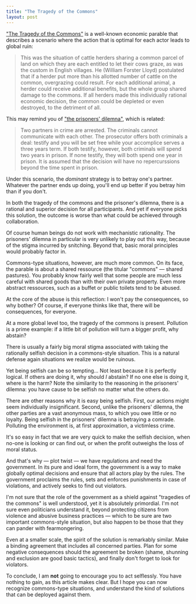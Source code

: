 ```yaml
---
title: "The Tragedy of the Commons"
layout: post
---
```


["The Tragedy of the Commons"][commons] is a well-known economic parable that describes a
scenario where the action that is optimal for each actor leads to global ruin:

> This was the situation of cattle herders sharing a common parcel of land on
> which they are each entitled to let their cows graze, as was the custom in
> English villages. He (William Forster Lloyd) postulated that if a herder put
> more than his allotted number of cattle on the common, overgrazing could
> result. For each additional animal, a herder could receive additional
> benefits, but the whole group shared damage to the commons. If all herders
> made this individually rational economic decision, the common could be
> depleted or even destroyed, to the detriment of all.

[commons]: https://en.wikipedia.org/wiki/Tragedy_of_the_commons

This may remind you of ["the prisoners' dilemna"][prisoners], which is related:

> Two partners in crime are arrested. The criminals cannot communicate with each
> other. The prosecutor offers both criminals a deal: testify and you will be
> set free while your accomplice serves a three years term. If both testify,
> however, both criminals will spend two years in prison. If none testify, they
> will both spend one year in prison. It is assumed that the decision will have
> no repercurssions beyond the time spent in prison.

Under this scenario, the *dominant* strategy is to betray one's partner.
Whatever the partner ends up doing, you'll end up better if you betray him than
if you don't.

[prisoners]: https://en.wikipedia.org/wiki/Prisoner%27s_dilemma

In both the tragedy of the commons and the prisoner's dilemna, there is a
rational and superior decision for all participants. And yet if everyone picks
this solution, the outcome is worse than what could be achieved through
collaboration.

Of course human beings do not work with mechanistic rationality. The prisoners'
dilemna in particular is very unlikely to play out this way, because of the
stigma incurred by snitching. Beyond that, basic moral principles would probably
factor in.

Commons-type situations, however, are much more common. On its face, the parable
is about a shared ressource (the titular "commons" — shared pastures). You
probably know fairly well that some people are much less careful with shared
goods than with their own private property. Even more abstract ressources, such
as a buffet or public toilets tend to be abused.

At the core of the abuse is this reflection: I won't pay the consequences, so
why bother? Of course, if everyone thinks like that, there will be consequences,
for everyone.

At a more global level too, the tragedy of the commons is present. Pollution is
a prime example: if a little bit of pollution will turn a bigger profit, why
abstain?

There is usually a fairly big moral stigma associated with taking the rationally
selfish decision in a commons-style situation. This is a natural defense again
situations we realize would be ruinous.

Yet being selfish can be so tempting... Not least because it is perfectly
logical. If others are doing it, why should *I* abstain? If no one else is doing
it, where is the harm? Note the similarity to the reasoning in the prisoners'
dilemna: you have cause to be selfish no matter what the others do.

There are other reasons why it is easy being selfish. First, our actions might
seem individually insignificant. Second, unlike the prisoners' dilemna, the
other parties are a vast anonymous mass, to which you owe little or no loyalty.
Being selfish in the prisoners' dilemna is betraying a comrade. Polluting the
environment is, at first approximation, a victimless crime.

It's so easy in fact that we are very quick to make the selfish decision, when
no-one is looking or can find out, or when the profit outweighs the loss of
moral status.

And that's why — plot twist — we have regulations and need the government. In
its pure and ideal form, the government is a way to make globally optimal
decisions and ensure that all actors play by the rules. The government proclaims
the rules, sets and enforces punishments in case of violations, and actively
seeks to find out violators.

I'm not sure that the role of the government as a shield against "tragedies of
the commons" is well understood, yet it is absolutely primordial. I'm not sure
even politicians understand it, beyond protecting citizens from violence and
abusive business practices — which to be sure are two important commons-style
situation, but also happen to be those that they can pander with fearmongering.

Even at a smaller scale, the spirit of the solution is remarkably similar. Make
a binding agreement that includes all concerned parties. Plan for some negative
consequences should the agreement be broken (shame, shunning and exclusion are
good basic tactics), and finally don't forget to look for violators.

To conclude, I am **not** going to encourage you to act selflessly. You have
nothing to gain, as this article makes clear. But I hope you can now recognize
commons-type situations, and understand the kind of solutions that can be
deployed against them.
